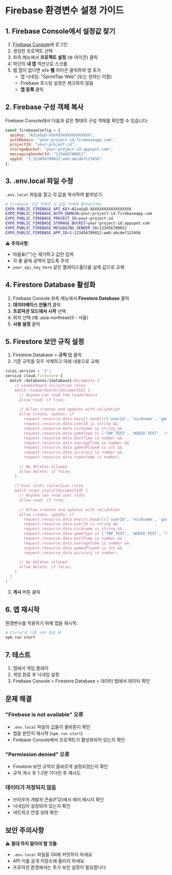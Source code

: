 # Firebase 환경변수 설정 가이드

## 1. Firebase Console에서 설정값 찾기

1. [Firebase Console](https://console.firebase.google.com)에 로그인
2. 생성한 프로젝트 선택
3. 좌측 메뉴에서 **프로젝트 설정** (⚙️ 아이콘) 클릭
4. 하단의 **내 앱** 섹션으로 스크롤
5. 웹 앱이 없다면 **</> 웹** 아이콘 클릭하여 앱 추가
   - 앱 닉네임: "SprintTap Web" (또는 원하는 이름)
   - Firebase 호스팅 설정은 체크하지 않음
   - **앱 등록** 클릭

## 2. Firebase 구성 객체 복사

Firebase Console에서 다음과 같은 형태의 구성 객체를 확인할 수 있습니다:

```javascript
const firebaseConfig = {
  apiKey: "AIzaSyD-XXXXXXXXXXXXXXXXXX",
  authDomain: "your-project-id.firebaseapp.com",
  projectId: "your-project-id",
  storageBucket: "your-project-id.appspot.com",
  messagingSenderId: "123456789012",
  appId: "1:123456789012:web:abcdef123456"
};
```

## 3. .env.local 파일 수정

`.env.local` 파일을 열고 각 값을 복사하여 붙여넣기:

```bash
# Firebase 구성 객체의 각 값을 아래에 붙여넣으세요
EXPO_PUBLIC_FIREBASE_API_KEY=AIzaSyD-XXXXXXXXXXXXXXXXXX
EXPO_PUBLIC_FIREBASE_AUTH_DOMAIN=your-project-id.firebaseapp.com
EXPO_PUBLIC_FIREBASE_PROJECT_ID=your-project-id
EXPO_PUBLIC_FIREBASE_STORAGE_BUCKET=your-project-id.appspot.com
EXPO_PUBLIC_FIREBASE_MESSAGING_SENDER_ID=123456789012
EXPO_PUBLIC_FIREBASE_APP_ID=1:123456789012:web:abcdef123456
```

⚠️ **주의사항**:
- 따옴표("")는 제거하고 값만 입력
- 각 줄 끝에 공백이 없도록 주의
- `your_api_key_here` 같은 플레이스홀더를 실제 값으로 교체

## 4. Firestore Database 활성화

1. Firebase Console 좌측 메뉴에서 **Firestore Database** 클릭
2. **데이터베이스 만들기** 클릭
3. **프로덕션 모드에서 시작** 선택
4. 위치 선택 (예: asia-northeast3 - 서울)
5. **사용 설정** 클릭

## 5. Firestore 보안 규칙 설정

1. Firestore Database > **규칙** 탭 클릭
2. 기존 규칙을 모두 삭제하고 아래 내용으로 교체:

```javascript
rules_version = '2';
service cloud.firestore {
  match /databases/{database}/documents {
    // Leaderboard collection rules
    match /leaderboard/{documentId} {
      // Anyone can read the leaderboard
      allow read: if true;
      
      // Allow creates and updates with validation
      allow create, update: if 
        request.resource.data.keys().hasAll(['userId', 'nickname', 'gameType', 'bestTime', 'averageTime', 'gamesPlayed', 'accuracy', 'timestamp']) &&
        request.resource.data.userId is string &&
        request.resource.data.nickname is string &&
        request.resource.data.gameType in ['TAP_TEST', 'AUDIO_TEST', 'GO_NO_GO_TEST'] &&
        request.resource.data.bestTime is number &&
        request.resource.data.averageTime is number &&
        request.resource.data.gamesPlayed is int &&
        request.resource.data.accuracy is number &&
        request.resource.data.timestamp is number;
      
      // No deletes allowed
      allow delete: if false;
    }
    
    // User stats collection rules
    match /user_stats/{documentId} {
      // Anyone can read user stats
      allow read: if true;
      
      // Allow creates and updates with validation
      allow create, update: if 
        request.resource.data.keys().hasAll(['userId', 'nickname', 'gameType', 'bestTime', 'averageTime', 'gamesPlayed', 'accuracy']) &&
        request.resource.data.userId is string &&
        request.resource.data.nickname is string &&
        request.resource.data.gameType in ['TAP_TEST', 'AUDIO_TEST', 'GO_NO_GO_TEST'] &&
        request.resource.data.bestTime is number &&
        request.resource.data.averageTime is number &&
        request.resource.data.gamesPlayed is int &&
        request.resource.data.accuracy is number;
      
      // No deletes allowed
      allow delete: if false;
    }
  }
}
```

3. **게시** 버튼 클릭

## 6. 앱 재시작

환경변수를 적용하기 위해 앱을 재시작:

```bash
# Ctrl+C로 기존 서버 종료 후
npm run start
```

## 7. 테스트

1. 앱에서 게임 플레이
2. 게임 완료 후 닉네임 설정
3. Firebase Console > Firestore Database > 데이터 탭에서 데이터 확인

## 문제 해결

### "Firebase is not available" 오류
- `.env.local` 파일의 값들이 올바른지 확인
- 앱을 완전히 재시작 (`npm run start`)
- Firebase Console에서 프로젝트가 활성화되어 있는지 확인

### "Permission denied" 오류
- Firestore 보안 규칙이 올바르게 설정되었는지 확인
- 규칙 게시 후 1-2분 기다린 후 재시도

### 데이터가 저장되지 않음
- 브라우저 개발자 콘솔(F12)에서 에러 메시지 확인
- 닉네임이 설정되어 있는지 확인
- 네트워크 연결 상태 확인

## 보안 주의사항

⚠️ **절대 하지 말아야 할 것들**:
- `.env.local` 파일을 Git에 커밋하지 마세요
- API 키를 공개 저장소에 올리지 마세요
- 프로덕션 환경에서는 추가 보안 설정이 필요합니다